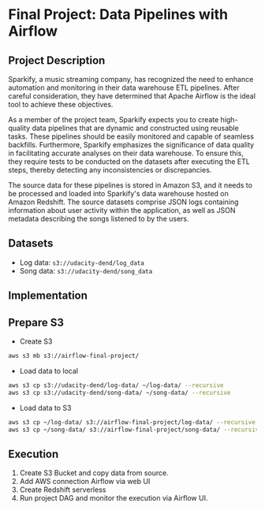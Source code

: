 # Final Project: Data Pipelines with Airflow
## Project Description
Sparkify, a music streaming company, has recognized the need to enhance automation and monitoring in their data warehouse ETL pipelines. After careful consideration, they have determined that Apache Airflow is the ideal tool to achieve these objectives.

As a member of the project team, Sparkify expects you to create high-quality data pipelines that are dynamic and constructed using reusable tasks. These pipelines should be easily monitored and capable of seamless backfills. Furthermore, Sparkify emphasizes the significance of data quality in facilitating accurate analyses on their data warehouse. To ensure this, they require tests to be conducted on the datasets after executing the ETL steps, thereby detecting any inconsistencies or discrepancies.

The source data for these pipelines is stored in Amazon S3, and it needs to be processed and loaded into Sparkify's data warehouse hosted on Amazon Redshift. The source datasets comprise JSON logs containing information about user activity within the application, as well as JSON metadata describing the songs listened to by the users.

## Datasets

- Log data: ```s3://udacity-dend/log_data```
- Song data: ```s3://udacity-dend/song_data```

## Implementation

## Prepare S3
- Create S3
```bash
aws s3 mb s3://airflow-final-project/
```

- Load data to local
```bash
aws s3 cp s3://udacity-dend/log-data/ ~/log-data/ --recursive
aws s3 cp s3://udacity-dend/song-data/ ~/song-data/ --recursive
```

- Load data to S3
```bash
aws s3 cp ~/log-data/ s3://airflow-final-project/log-data/ --recursive
aws s3 cp ~/song-data/ s3://airflow-final-project/song-data/ --recursive
```

## Execution

1. Create S3 Bucket and copy data from source.
2. Add AWS connection Airflow via web UI
3. Create Redshift serverless
4. Run project DAG and monitor the execution via Airflow UI.